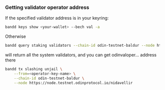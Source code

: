 ### Getting validator operator address
If the specified validator address is in your keyring:
```bash
bandd keys show <your-wallet> --bech val -a
```

Otherwise
```bash
bandd query staking validators --chain-id odin-testnet-baldur --node https://node.testnet.odinprotocol.io/nidavellir
```
will return all the system validators, and you can get odinvaloper... address there

```bash
bandd tx slashing unjail \
    --from=<operator-key-name> \
    --chain-id odin-testnet-baldur \
    --node https://node.testnet.odinprotocol.io/nidavellir
```